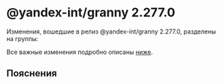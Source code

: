 # @yandex-int/granny 2.277.0

<!-- ЧЕЛОВЕЧЕСКОЕ ВСТУПЛЕНИЕ -->

Изменения, вошедшие в релиз @yandex-int/granny 2.277.0, разделены на группы:

Все важные изменения подробно описаны [ниже](#Пояснения).

## Пояснения

